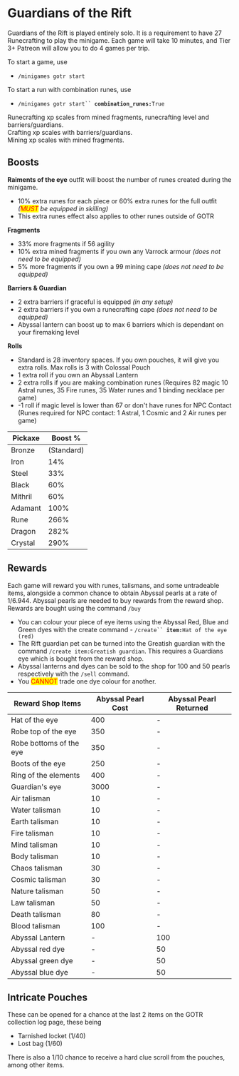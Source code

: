 # Guardians of the Rift

Guardians of the Rift is played entirely solo. It is a requirement to have 27 Runecrafting to play the minigame. Each game will take 10 minutes, and Tier 3+ Patreon will allow you to do 4 games per trip.

To start a game, use&#x20;

* `/minigames gotr start`

To start a run with combination runes, use

* `/minigames gotr start`` `**`combination_runes:`**`True`

Runecrafting xp scales from mined fragments, runecrafting level and barriers/guardians.\
Crafting xp scales with barriers/guardians.\
Mining xp scales with mined fragments.

## **Boosts**

**Raiments of the eye** outfit will boost the number of runes created during the minigame.

* 10% extra runes for each piece or 60% extra runes for the full outfit _(<mark style="color:red;">MUST</mark> be equipped in skilling)_
* This extra runes effect also applies to other runes outside of GOTR

**Fragments**

* 33% more fragments if 56 agility
* 10% extra mined fragments if you own any Varrock armour _(does not need to be equipped)_
* 5% more fragments if you own a 99 mining cape _(does not need to be equipped)_

**Barriers & Guardian**

* 2 extra barriers if graceful is equipped _(in any setup)_
* 2 extra barriers if you own a runecrafting cape _(does not need to be equipped)_
* Abyssal lantern can boost up to max 6 barriers which is dependant on your firemaking level

**Rolls**

* Standard is 28 inventory spaces. If you own pouches, it will give you extra rolls. Max rolls is 3 with Colossal Pouch
* 1 extra roll if you own an Abyssal Lantern
* 2 extra rolls if you are making combination runes (Requires 82 magic 10 Astral runes, 35 Fire runes, 35 Water runes and 1 binding necklace per game)
* \-1 roll if magic level is lower than 67 or don't have runes for NPC Contact\
  (Runes required for NPC contact: 1 Astral, 1 Cosmic and 2 Air runes per game)

| Pickaxe | Boost %    |
| ------- | ---------- |
| Bronze  | (Standard) |
| Iron    | 14%        |
| Steel   | 33%        |
| Black   | 60%        |
| Mithril | 60%        |
| Adamant | 100%       |
| Rune    | 266%       |
| Dragon  | 282%       |
| Crystal | 290%       |

## Rewards

Each game will reward you with runes, talismans, and some untradeable items, alongside a common chance to obtain Abyssal pearls at a rate of 1/6.944. Abyssal pearls are needed to buy rewards from the reward shop. Rewards are bought using the command `/buy`

* You can colour your piece of eye items using the Abyssal Red, Blue and Green dyes with the create command - `/create`` `**`item:`**`Hat of the eye (red)`
* The Rift guardian pet can be turned into the Greatish guardian with the command `/create item:Greatish guardian`. This requires a Guardians eye which is bought from the reward shop.&#x20;
* Abyssal lanterns and dyes can be sold to the shop for 100 and 50 pearls respectively with the `/sell` command.
* You <mark style="color:red;">CANNOT</mark> trade one dye colour for another.

| **Reward Shop Items**   | **Abyssal Pearl Cost** | **Abyssal Pearl Returned** |
| ----------------------- | ---------------------- | -------------------------- |
| Hat of the eye          | 400                    | -                          |
| Robe top of the eye     | 350                    | -                          |
| Robe bottoms of the eye | 350                    | -                          |
| Boots of the eye        | 250                    | -                          |
| Ring of the elements    | 400                    | -                          |
| Guardian's eye          | 3000                   | -                          |
| Air talisman            | 10                     | -                          |
| Water talisman          | 10                     | -                          |
| Earth talisman          | 10                     | -                          |
| Fire talisman           | 10                     | -                          |
| Mind talisman           | 10                     | -                          |
| Body talisman           | 10                     | -                          |
| Chaos talisman          | 30                     | -                          |
| Cosmic talisman         | 30                     | -                          |
| Nature talisman         | 50                     | -                          |
| Law talisman            | 50                     | -                          |
| Death talisman          | 80                     | -                          |
| Blood talisman          | 100                    | -                          |
| Abyssal Lantern         | -                      | 100                        |
| Abyssal red dye         | -                      | 50                         |
| Abyssal green dye       | -                      | 50                         |
| Abyssal blue dye        | -                      | 50                         |

## Intricate Pouches

These can be opened for a chance at the last 2 items on the GOTR collection log page, these being

* Tarnished locket (1/40)
* Lost bag (1/60)

There is also a 1/10 chance to receive a hard clue scroll from the pouches, among other items.

